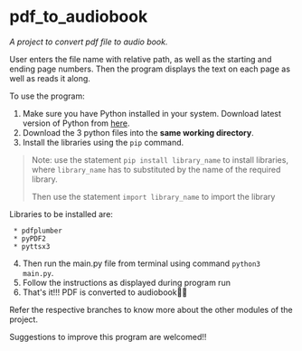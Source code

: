 # pdf_to_audiobook
_A project to convert pdf file to audio book._

User enters the file name with relative path, as well as the starting and ending page numbers. Then the program displays the text on each page as well as reads it along.
 
 To use the program:
 1. Make sure you have Python installed in your system. Download latest version of Python from [here](https://www.python.org/downloads/).
 2. Download the 3 python files into the **same working directory**.
 3. Install the libraries using the `pip` command. 
> Note: use the statement `pip install library_name` to install libraries, where `library_name` has to substituted by the name of the required library.
> 
> Then use the statement `import library_name` to import the library
    
  Libraries to be installed are:
  
     * pdfplumber
     * pyPDF2
     * pyttsx3
 
 4. Then run the main.py file from terminal using command `python3 main.py`.
 5. Follow the instructions as displayed during program run
 6. That's it!!! PDF is converted to audiobook🥳🥳

Refer the respective branches to know more about the other modules of the project.

Suggestions to improve this program are welcomed!!
